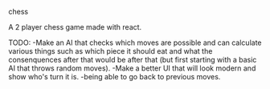 chess

A 2 player chess game made with react.

TODO: -Make an AI that checks which moves are possible and can calculate various things such as which piece it should eat and what the consenquences after that would be after that (but first starting with a basic AI that throws random moves). -Make a better UI that will look modern and show who's turn it is. -being able to go back to previous moves.